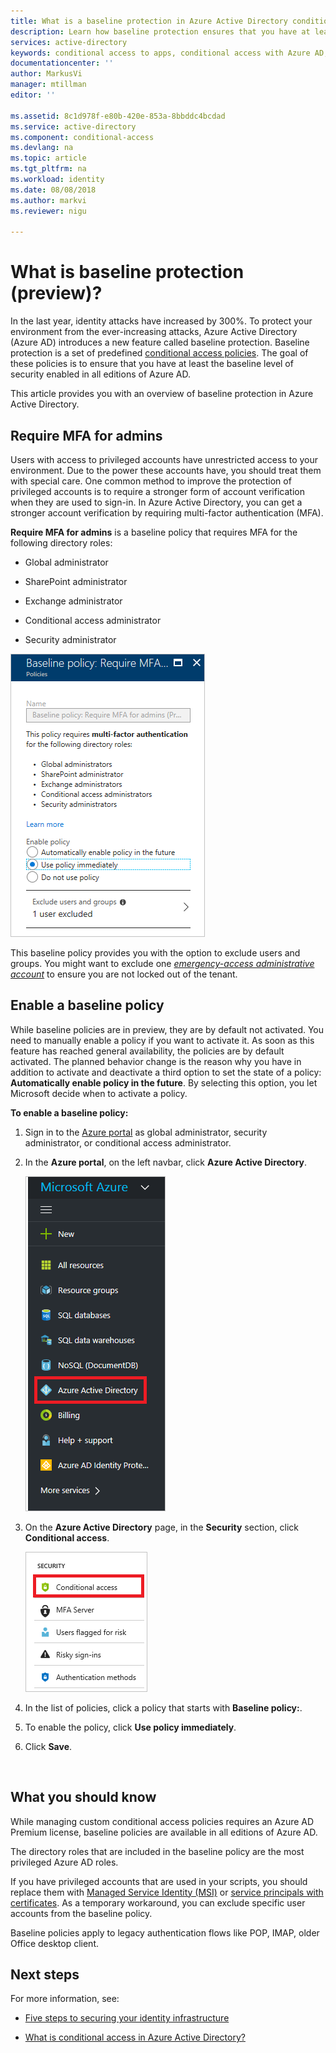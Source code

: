 ```yaml
---
title: What is a baseline protection in Azure Active Directory conditional access? - preview | Microsoft Docs
description: Learn how baseline protection ensures that you have at least the baseline level of security enabled in your Azure Active Directory environment. 
services: active-directory
keywords: conditional access to apps, conditional access with Azure AD, secure access to company resources, conditional access policies
documentationcenter: ''
author: MarkusVi
manager: mtillman
editor: ''

ms.assetid: 8c1d978f-e80b-420e-853a-8bbddc4bcdad
ms.service: active-directory
ms.component: conditional-access
ms.devlang: na
ms.topic: article
ms.tgt_pltfrm: na
ms.workload: identity
ms.date: 08/08/2018
ms.author: markvi
ms.reviewer: nigu

---
```

# What is baseline protection (preview)?  

In the last year, identity attacks have increased by 300%. To protect your environment from the ever-increasing attacks, Azure Active Directory (Azure AD) introduces a new feature called baseline protection. Baseline protection is a set of predefined [conditional access policies](../active-directory-conditional-access-azure-portal.md). The goal of these policies is to ensure that you have at least the baseline level of security enabled in all editions of Azure AD. 

This article provides you with an overview of baseline protection in Azure Active Directory.


 
## Require MFA for admins

Users with access to privileged accounts have unrestricted access to your environment. Due to the power these accounts have, you should treat them with special care. One common method to improve the protection of privileged accounts is to require a stronger form of account verification when they are used to sign-in. In Azure Active Directory, you can get a stronger account verification by requiring multi-factor authentication (MFA).  

**Require MFA for admins** is a baseline policy that requires MFA for the following directory roles: 

- Global administrator  

- SharePoint administrator  

- Exchange administrator  

- Conditional access administrator  

- Security administrator  


![Azure Active Directory](./media/baseline-protection/01.png)

This baseline policy provides you with the option to exclude users and groups. You might want to exclude one *[emergency-access administrative account](../users-groups-roles/directory-emergency-access.md)* to ensure you are not locked out of the tenant.


## Enable a baseline policy 

While baseline policies are in preview, they are by default not activated. You need to manually enable a policy if you want to activate it. As soon as this feature has reached general availability, the policies are by default activated. The planned behavior change is the reason why you have in addition to activate and deactivate a third option to set the state of a policy: **Automatically enable policy in the future**. By selecting this option, you let Microsoft decide when to activate a policy.      


**To enable a baseline policy:**  

1. Sign in to the [Azure portal](https://portal.azure.com) as global administrator, security administrator, or conditional access administrator.

2. In the **Azure portal**, on the left navbar, click **Azure Active Directory**.

    ![Azure Active Directory](./media/baseline-protection/02.png)

3. On the **Azure Active Directory** page, in the **Security** section, click **Conditional access**.

    ![Conditional access](./media/baseline-protection/05.png)

4. In the list of policies, click a policy that starts with **Baseline policy:**. 

5. To enable the policy, click **Use policy immediately**.

6. Click **Save**. 
 
  
 

## What you should know 

While managing custom conditional access policies requires an Azure AD Premium license, baseline policies are available in all editions of Azure AD.     

The directory roles that are included in the baseline policy are the most privileged Azure AD roles. 

If you have privileged accounts that are used in your scripts, you should replace them with [Managed Service Identity (MSI)](../managed-identities-azure-resources/overview.md) or [service principals with certificates](../../azure-resource-manager/resource-group-authenticate-service-principal.md). As a temporary workaround, you can exclude specific user accounts from the baseline policy. 

Baseline policies apply to legacy authentication flows like POP, IMAP, older Office desktop client. 




## Next steps

For more information, see:

- [Five steps to securing your identity infrastructure](https://docs.microsoft.com/azure/security/azure-ad-secure-steps)

- [What is conditional access in Azure Active Directory?](overview.md) 

